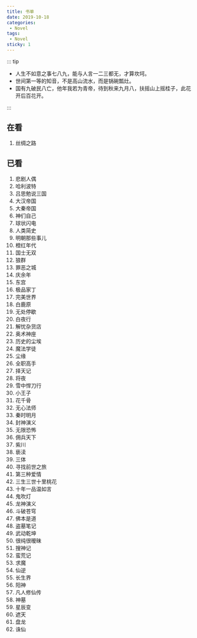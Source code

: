 ```yaml
---
title: 书单
date: 2019-10-18
categories: 
 - Novel
tags: 
 - Novel
sticky: 1
---
```


::: tip

- 人生不如意之事七八九，能与人言一二三都无，才算坎坷。
- 世间第一等的知音，不是高山流水，而是锅碗瓢灶。
- 国有九破民八亡，他年我若为青帝，待到秋来九月八，扶摇山上摇桂子，此花开后百花开。

:::

<!-- more -->

## 在看

1. 丝绸之路

## 已看

1. 悲剧人偶
2. 哈利波特
3. 吕思勉说三国
4. 大汉帝国
5. 大秦帝国
6. 神们自己
7. 球状闪电
8. 人类简史
9. 明朝那些事儿
10. 橙红年代
11. 国士无双
12. 狼群
13. 罪恶之城
14. 庆余年
15. 东宫
16. 极品家丁
17. 完美世界
18. 白鹿原
19. 无处停歇
20. 白夜行
21. 解忧杂货店
22. 奥术神座
23. 历史的尘埃
24. 魔法学徒
25. 尘缘
26. 全职高手
27. 择天记
28. 将夜
29. 雪中悍刀行
30. 小王子
31. 花千骨
32. 无心法师
33. 秦时明月
34. 封神演义
35. 无限恐怖
36. 佣兵天下
37. 紫川
38. 亵渎
39. 三体
40. 寻找前世之旅
41. 第三种爱情
42. 三生三世十里桃花
43. 十年一品温如言
44. 鬼吹灯
45. 龙神演义
46. 斗破苍穹
47. 佛本是道
48. 盗墓笔记
49. 武动乾坤
50. 很纯很暧昧
51. 搜神记
52. 蛮荒记
53. 求魔
54. 仙逆
55. 长生界
56. 阳神
57. 凡人修仙传
58. 神墓
59. 星辰变
60. 遮天
61. 盘龙
62. 诛仙